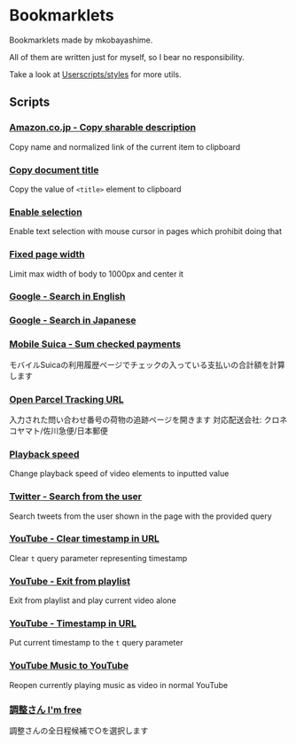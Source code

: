 # Bookmarklets

Bookmarklets made by mkobayashime.

All of them are written just for myself, so I bear no responsibility.

Take a look at [Userscripts/styles](https://github.com/mkobayashime/userscripts/) for more utils.

## Scripts

### [Amazon.co.jp - Copy sharable description](https://raw.githubusercontent.com/mkobayashime/bookmarklets/main/dist/amazonShare.js)

Copy name and normalized link of the current item to clipboard

### [Copy document title](https://raw.githubusercontent.com/mkobayashime/bookmarklets/main/dist/copyDocumentTitle.js)

Copy the value of `<title>` element to clipboard

### [Enable selection](https://raw.githubusercontent.com/mkobayashime/bookmarklets/main/dist/enableSelection.js)

Enable text selection with mouse cursor in pages which prohibit doing that

### [Fixed page width](https://raw.githubusercontent.com/mkobayashime/bookmarklets/main/dist/fixedWidth.js)

Limit max width of body to 1000px and center it

### [Google - Search in English](https://raw.githubusercontent.com/mkobayashime/bookmarklets/main/dist/googleSearchInEn.js)

### [Google - Search in Japanese](https://raw.githubusercontent.com/mkobayashime/bookmarklets/main/dist/googleSearchInJp.js)

### [Mobile Suica - Sum checked payments](https://raw.githubusercontent.com/mkobayashime/bookmarklets/main/dist/mobileSuicaSum.js)

モバイルSuicaの利用履歴ページでチェックの入っている支払いの合計額を計算します

### [Open Parcel Tracking URL](https://raw.githubusercontent.com/mkobayashime/bookmarklets/main/dist/parcelTrackingURL.js)

入力された問い合わせ番号の荷物の追跡ページを開きます 対応配送会社: クロネコヤマト/佐川急便/日本郵便

### [Playback speed](https://raw.githubusercontent.com/mkobayashime/bookmarklets/main/dist/playbackRate.js)

Change playback speed of video elements to inputted value

### [Twitter - Search from the user](https://raw.githubusercontent.com/mkobayashime/bookmarklets/main/dist/twitterSearchFromAccount.js)

Search tweets from the user shown in the page with the provided query

### [YouTube - Clear timestamp in URL](https://raw.githubusercontent.com/mkobayashime/bookmarklets/main/dist/youtubeClearTimestampQuery.js)

Clear `t` query parameter representing timestamp

### [YouTube - Exit from playlist](https://raw.githubusercontent.com/mkobayashime/bookmarklets/main/dist/youtubeExitPlaylist.js)

Exit from playlist and play current video alone

### [YouTube - Timestamp in URL](https://raw.githubusercontent.com/mkobayashime/bookmarklets/main/dist/youtubeTimestampInQuery.js)

Put current timestamp to the `t` query parameter

### [YouTube Music to YouTube](https://raw.githubusercontent.com/mkobayashime/bookmarklets/main/dist/youtubeMusicToYoutube.js)

Reopen currently playing music as video in normal YouTube

### [調整さん I'm free](https://raw.githubusercontent.com/mkobayashime/bookmarklets/main/dist/chouseisanImFree.js)

調整さんの全日程候補で○を選択します